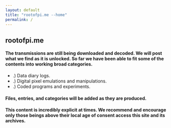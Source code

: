 ```yaml
---
layout: default
title: "rootofpi.me --home"
permalink: /
---
```


## rootofpi.me  

#### The transmissions are still being downloaded and decoded. We will post what we find as it is unlocked. So far we have been able to fit some of the contents into working broad categories.  

+ .) Data diary logs.   
+ .) Digital pixel emulations and manipulations.  
+ .) Coded programs and experiments.  

#### Files, entries, and categories will be added as they are produced.  
#### This content is incredibly explicit at times. We recommend and encourage only those beings above their local age of consent access this site and its archives. 
